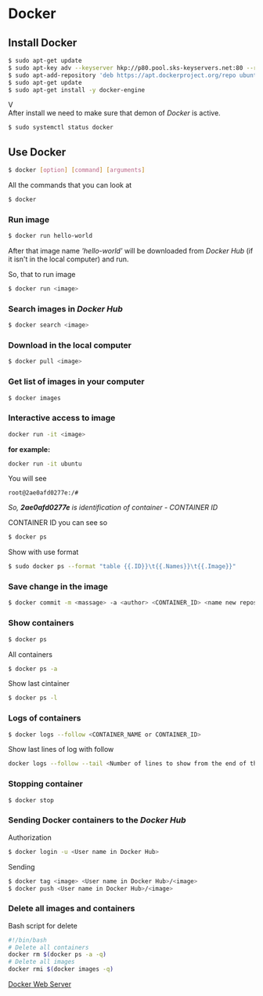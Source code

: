 # Docker

## Install Docker

```sh
$ sudo apt-get update
$ sudo apt-key adv --keyserver hkp://p80.pool.sks-keyservers.net:80 --recv-keys 58118E89F3A912897C070ADBF76221572C52609D
$ sudo apt-add-repository 'deb https://apt.dockerproject.org/repo ubuntu-xenial main'
$ sudo apt-get update
$ sudo apt-get install -y docker-engine
```
V   
After install we need to make sure that demon of _Docker_ is active.

```sh
$ sudo systemctl status docker
```

## Use Docker

```sh
$ docker [option] [command] [arguments]
```
All the commands that you can look at 
```sh
$ docker
```

### Run image

```sh
$ docker run hello-world
```

After that image name _'hello-world'_ will be downloaded from _Docker Hub_ (if it isn't in the local computer) and run.

So, that to run image

```sh
$ docker run <image>
```

### Search images in _Docker Hub_

```sh
$ docker search <image>
```

### Download in the local computer

```sh
$ docker pull <image>
```

### Get list of images in your computer

```sh
$ docker images
```

### Interactive access to image

```sh
docker run -it <image>
```

**for example:**

```sh
docker run -it ubuntu
```
You will see
```
root@2ae0afd0277e:/#
```

_So, **2ae0afd0277e** is identification of container - CONTAINER ID_

CONTAINER ID  you can see so
```sh
$ docker ps
```
Show with use format
```bash
$ sudo docker ps --format "table {{.ID}}\t{{.Names}}\t{{.Image}}"
```

### Save change in the image
```sh
$ docker commit -m <massage> -a <author> <CONTAINER_ID> <name new repository>
```

### Show containers

```sh
$ docker ps
```

All containers

```sh
$ docker ps -a
```

Show last cintainer

```sh
$ docker ps -l
```

### Logs of containers

```sh
$ docker logs --follow <CONTAINER_NAME or CONTAINER_ID>
```

Show last lines of log with follow

```sh
docker logs --follow --tail <Number of lines to show from the end of the logs> <CONTAINER_NAME or CONTAINER_ID>
```

### Stopping container

```sh
$ docker stop
```

### Sending Docker containers to the _Docker Hub_

Authorization 
```sh
$ docker login -u <User name in Docker Hub>
```

Sending
```sh
$ docker tag <image> <User name in Docker Hub>/<image>
$ docker push <User name in Docker Hub>/<image>
```

### Delete all images and containers

Bash script for delete
```sh
#!/bin/bash
# Delete all containers
docker rm $(docker ps -a -q)
# Delete all images
docker rmi $(docker images -q)
```

[Docker Web Server](https://github.com/RaymondProduction/helper/blob/master/manuals/docker-webserver.md)
